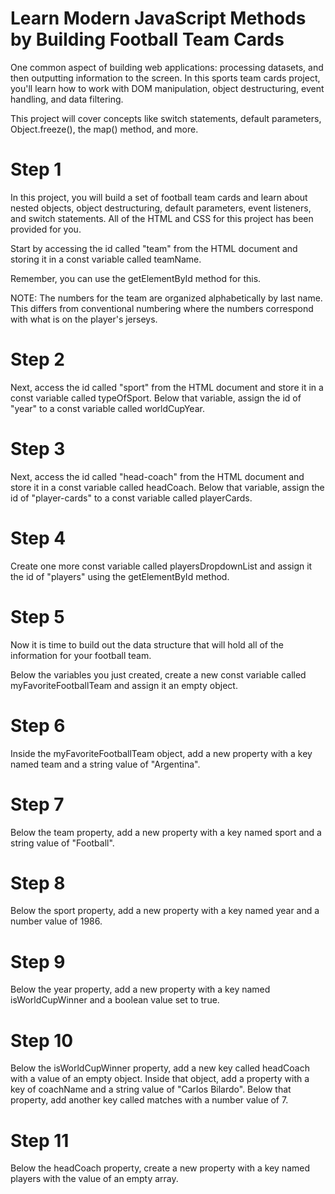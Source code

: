# Learn Modern JavaScript Methods by Building Football Team Cards
One common aspect of building web applications: processing datasets, and then outputting information to the screen. In this sports team cards project, you'll learn how to work with DOM manipulation, object destructuring, event handling, and data filtering.

This project will cover concepts like switch statements, default parameters, Object.freeze(), the map() method, and more.

# Step 1
In this project, you will build a set of football team cards and learn about nested objects, object destructuring, default parameters, event listeners, and switch statements. All of the HTML and CSS for this project has been provided for you.

Start by accessing the id called "team" from the HTML document and storing it in a const variable called teamName.

Remember, you can use the getElementById method for this.

NOTE: The numbers for the team are organized alphabetically by last name. This differs from conventional numbering where the numbers correspond with what is on the player's jerseys.

# Step 2
Next, access the id called "sport" from the HTML document and store it in a const variable called typeOfSport. Below that variable, assign the id of "year" to a const variable called worldCupYear.

# Step 3
Next, access the id called "head-coach" from the HTML document and store it in a const variable called headCoach. Below that variable, assign the id of "player-cards" to a const variable called playerCards.

# Step 4
Create one more const variable called playersDropdownList and assign it the id of "players" using the getElementById method.

# Step 5
Now it is time to build out the data structure that will hold all of the information for your football team.

Below the variables you just created, create a new const variable called myFavoriteFootballTeam and assign it an empty object.

# Step 6
Inside the myFavoriteFootballTeam object, add a new property with a key named team and a string value of "Argentina".

# Step 7
Below the team property, add a new property with a key named sport and a string value of "Football".

# Step 8
Below the sport property, add a new property with a key named year and a number value of 1986.

# Step 9
Below the year property, add a new property with a key named isWorldCupWinner and a boolean value set to true.

# Step 10
Below the isWorldCupWinner property, add a new key called headCoach with a value of an empty object. Inside that object, add a property with a key of coachName and a string value of "Carlos Bilardo". Below that property, add another key called matches with a number value of 7.

# Step 11
Below the headCoach property, create a new property with a key named players with the value of an empty array.